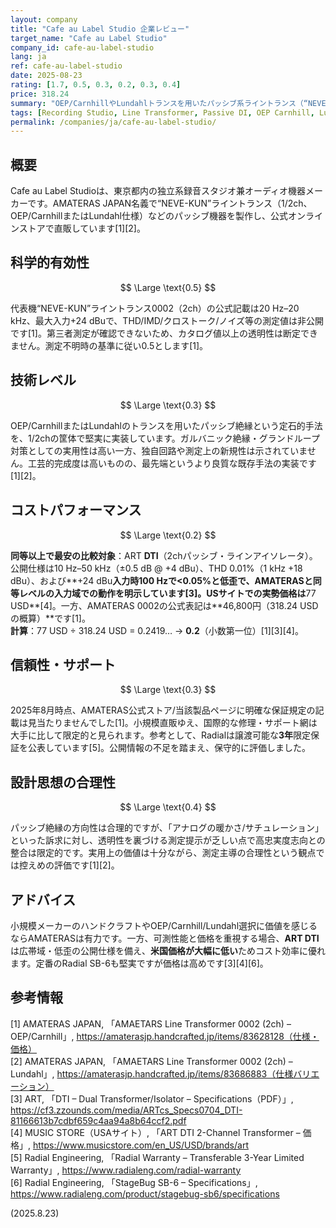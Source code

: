 ```yaml
---
layout: company
title: "Cafe au Label Studio 企業レビュー"
target_name: "Cafe au Label Studio"
company_id: cafe-au-label-studio
lang: ja
ref: cafe-au-label-studio
date: 2025-08-23
rating: [1.7, 0.5, 0.3, 0.2, 0.3, 0.4]
price: 318.24
summary: "OEP/CarnhillやLundahlトランスを用いたパッシブ系ライントランス（“NEVE-KUN”）やDIを直販する日本の小規模メーカー兼録音スタジオ。公開測定は限定的です。"
tags: [Recording Studio, Line Transformer, Passive DI, OEP Carnhill, Lundahl, Handcrafted Audio, Japanese Manufacturer]
permalink: /companies/ja/cafe-au-label-studio/
---
```


## 概要

Cafe au Label Studioは、東京都内の独立系録音スタジオ兼オーディオ機器メーカーです。AMATERAS JAPAN名義で“NEVE-KUN”ライントランス（1/2ch、OEP/CarnhillまたはLundahl仕様）などのパッシブ機器を製作し、公式オンラインストアで直販しています[1][2]。

## 科学的有効性

$$ \Large \text{0.5} $$

代表機“NEVE-KUN”ライントランス0002（2ch）の公式記載は20 Hz–20 kHz、最大入力+24 dBuで、THD/IMD/クロストーク/ノイズ等の測定値は非公開です[1]。第三者測定が確認できないため、カタログ値以上の透明性は断定できません。測定不明時の基準に従い0.5とします[1]。

## 技術レベル

$$ \Large \text{0.3} $$

OEP/CarnhillまたはLundahlのトランスを用いたパッシブ絶縁という定石的手法を、1/2chの筐体で堅実に実装しています。ガルバニック絶縁・グランドループ対策としての実用性は高い一方、独自回路や測定上の新規性は示されていません。工芸的完成度は高いものの、最先端というより良質な既存手法の実装です[1][2]。

## コストパフォーマンス

$$ \Large \text{0.2} $$

**同等以上で最安の比較対象**：ART **DTI**（2chパッシブ・ラインアイソレータ）。公開仕様は10 Hz–50 kHz（±0.5 dB @ +4 dBu）、THD 0.01%（1 kHz +18 dBu）、および**+24 dBu**入力時100 Hzで<0.05%と低歪で、AMATERASと同等レベルの入力域での動作を明示しています[3]。USサイトでの実勢価格は**77 USD**[4]。一方、AMATERAS 0002の公式表記は**46,800円（318.24 USDの概算）**です[1]。  
**計算**：77 USD ÷ 318.24 USD = 0.2419… → **0.2**（小数第一位）[1][3][4]。

## 信頼性・サポート

$$ \Large \text{0.3} $$

2025年8月時点、AMATERAS公式ストア/当該製品ページに明確な保証規定の記載は見当たりませんでした[1]。小規模直販ゆえ、国際的な修理・サポート網は大手に比して限定的と見られます。参考として、Radialは譲渡可能な**3年**限定保証を公表しています[5]。公開情報の不足を踏まえ、保守的に評価しました。

## 設計思想の合理性

$$ \Large \text{0.4} $$

パッシブ絶縁の方向性は合理的ですが、「アナログの暖かさ/サチュレーション」といった訴求に対し、透明性を裏づける測定提示が乏しい点で高忠実度志向との整合は限定的です。実用上の価値は十分ながら、測定主導の合理性という観点では控えめの評価です[1][2]。

## アドバイス

小規模メーカーのハンドクラフトやOEP/Carnhill/Lundahl選択に価値を感じるならAMATERASは有力です。一方、可測性能と価格を重視する場合、**ART DTI**は広帯域・低歪の公開仕様を備え、**米国価格が大幅に低い**ためコスト効率に優れます。定番のRadial SB-6も堅実ですが価格は高めです[3][4][6]。

## 参考情報

[1] AMATERAS JAPAN, 「AMAETARS Line Transformer 0002 (2ch) – OEP/Carnhill」, https://amaterasjp.handcrafted.jp/items/83628128（仕様・価格）  
[2] AMATERAS JAPAN, 「AMAETARS Line Transformer 0002 (2ch) – Lundahl」, https://amaterasjp.handcrafted.jp/items/83686883（仕様バリエーション）  
[3] ART, 「DTI – Dual Transformer/Isolator – Specifications（PDF）」, https://cf3.zzounds.com/media/ARTcs_Specs0704_DTI-81166613b7cdbf659c4aa94a8b64ccf2.pdf  
[4] MUSIC STORE（USAサイト）, 「ART DTI 2-Channel Transformer – 価格」, https://www.musicstore.com/en_US/USD/brands/art  
[5] Radial Engineering, 「Radial Warranty – Transferable 3-Year Limited Warranty」, https://www.radialeng.com/radial-warranty  
[6] Radial Engineering, 「StageBug SB-6 – Specifications」, https://www.radialeng.com/product/stagebug-sb6/specifications

(2025.8.23)

